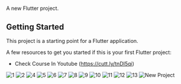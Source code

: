 # 

A new Flutter project.

## Getting Started

This project is a starting point for a Flutter application.

A few resources to get you started if this is your first Flutter project:

- Check Course In Youtube (https://cutt.ly/tnDI5qi)

![1](https://user-images.githubusercontent.com/67558182/121804832-bbd31900-cc61-11eb-81d4-b0845df4f3c2.jpg) ![2](https://user-images.githubusercontent.com/67558182/121804834-bfff3680-cc61-11eb-8b02-aa2bc5918c9b.jpg)
![4](https://user-images.githubusercontent.com/67558182/121804836-c392bd80-cc61-11eb-9e7a-cb1e6ecf6a57.jpg) ![5](https://user-images.githubusercontent.com/67558182/121804840-c5f51780-cc61-11eb-8012-36d918fe8b17.jpg)
![6](https://user-images.githubusercontent.com/67558182/121804841-c7264480-cc61-11eb-8020-97d159b95cec.jpg) ![7](https://user-images.githubusercontent.com/67558182/121804842-c8f00800-cc61-11eb-9f34-e02046bb31a1.jpg)
![8](https://user-images.githubusercontent.com/67558182/121804845-cb526200-cc61-11eb-9060-3179d24c82b9.jpg) ![9](https://user-images.githubusercontent.com/67558182/121804847-cd1c2580-cc61-11eb-9842-84c33831e019.jpg)
![10](https://user-images.githubusercontent.com/67558182/121804850-cee5e900-cc61-11eb-88f0-4149fa6369a5.jpg) ![11](https://user-images.githubusercontent.com/67558182/121804851-d1484300-cc61-11eb-9b0b-aa802c1c9659.jpg)
![12](https://user-images.githubusercontent.com/67558182/121804852-d3120680-cc61-11eb-8a28-3c700c9b0af4.jpg) ![13](https://user-images.githubusercontent.com/67558182/121804855-d4dbca00-cc61-11eb-8ded-d7e12c7ce13d.jpg)
![New Project](https://user-images.githubusercontent.com/67558182/121804999-a6aaba00-cc62-11eb-8446-492f3e6f1950.jpg)

